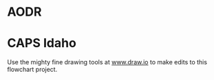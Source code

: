 # AODR
# CAPS Idaho

Use the mighty fine drawing tools at www.draw.io to make edits to this flowchart project.